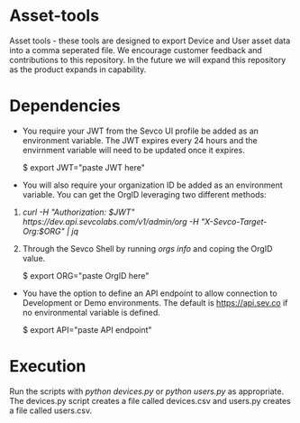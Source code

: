 # Asset-tools
Asset tools - these tools are designed to export Device and User asset data into a comma seperated file.  We encourage customer feedback and contributions to this repository.  In the future we will expand this repository as the product expands in capability.

# Dependencies
- You require your JWT from the Sevco UI profile be added as an environment variable.  The JWT expires every 24 hours and the envirnment variable will need to be updated once it expires.

    $ export JWT="paste JWT here"

- You will also require your organization ID be added as an environment variable.  You can get the OrgID leveraging two different methods:
1. _curl -H "Authorization: $JWT" https://dev.api.sevcolabs.com/v1/admin/org -H "X-Sevco-Target-Org:$ORG" | jq_
2. Through the Sevco Shell by running _orgs info <index>_ and coping the OrgID value.

    $ export ORG="paste OrgID here"
   
-  You have the option to define an API endpoint to allow connection to Development or Demo environments.  The default is https://api.sev.co if no environmental variable is defined.

    $ export API="paste API endpoint"

# Execution
Run the scripts with _python devices.py_ or _python users.py_ as appropriate.  The devices.py script creates a file called devices.csv and users.py creates a file called users.csv.
